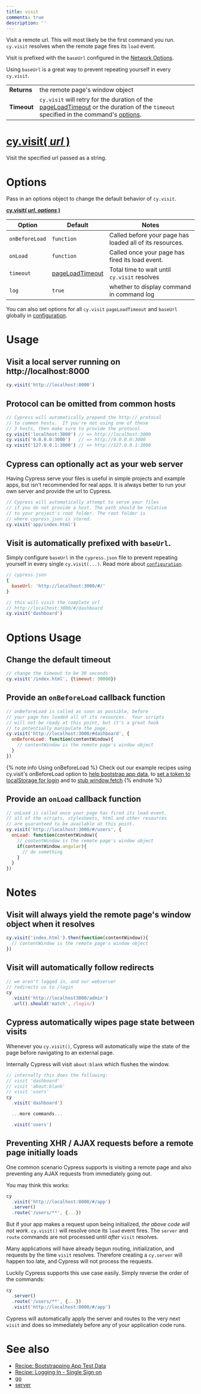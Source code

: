 ```yaml
---
title: visit
comments: true
description: ''
---
```


Visit a remote url. This will most likely be the first command you run. `cy.visit` resolves when the remote page fires its `load` event.

Visit is prefixed with the `baseUrl` configured in the [Network Options](https://on.cypress.io/guides/configuration#global).

Using `baseUrl` is a great way to prevent repeating yourself in every `cy.visit`.

| | |
|--- | --- |
| **Returns** | the remote page's window object |
| **Timeout** | `cy.visit` will retry for the duration of the [pageLoadTimeout](https://on.cypress.io/guides/configuration#timeouts) or the duration of the `timeout` specified in the command's [options](#options). |

# [cy.visit( *url* )](#usage)

Visit the specified url passed as a string.

# Options

Pass in an options object to change the default behavior of `cy.visit`.

**[cy.visit( *url*, *options* )](#options-usage)**

Option | Default | Notes
--- | --- | ---
`onBeforeLoad` | `function` | Called before your page has loaded all of its resources.
`onLoad`       | `function` | Called once your page has fired its load event.
`timeout`      | [pageLoadTimeout](https://on.cypress.io/guides/configuration#timeouts) | Total time to wait until `cy.visit` resolves
`log` | `true` | whether to display command in command log

You can also set options for all `cy.visit` `pageLoadTimeout` and `baseUrl` globally in [configuration](https://on.cypress.io/guides/configuration).

# Usage

## Visit a local server running on http://localhost:8000

```javascript
cy.visit('http://localhost:8000')
```

## Protocol can be omitted from common hosts

```javascript
// Cypress will automatically prepend the http:// protocol
// to common hosts.  If you're not using one of these
// 3 hosts, then make sure to provide the protocol
cy.visit('localhost:3000') // => http://localhost:3000
cy.visit('0.0.0.0:3000')   // => http://0.0.0.0:3000
cy.visit('127.0.0.1:3000') // => http://127.0.0.1:3000
```

## Cypress can optionally act as your web server

Having Cypress serve your files is useful in simple projects and example apps, but isn't recommended for real apps.  It is always better to run your own server and provide the url to Cypress.

```javascript
// Cypress will automatically attempt to serve your files
// if you do not provide a host. The path should be relative
// to your project's root folder. The root folder is
// where cypress.json is stored.
cy.visit('app/index.html')
```

## Visit is automatically prefixed with `baseUrl`.

Simply configure `baseUrl` in the `cypress.json` file to prevent repeating yourself in every single `cy.visit(...)`. Read more about [`configuration`](https://on.cypress.io/guides/configuration).

```javascript
// cypress.json
{
  baseUrl: 'http://localhost:3000/#/'
}
```

```javascript
// this will visit the complete url
// http://localhost:3000/#/dashboard
cy.visit('dashboard')
```

# Options Usage

## Change the default timeout

```javascript
// change the timeout to be 30 seconds
cy.visit('/index.html', {timeout: 30000})
```

## Provide an `onBeforeLoad` callback function

```javascript
// onBeforeLoad is called as soon as possible, before
// your page has loaded all of its resources.  Your scripts
// will not be ready at this point, but it's a great hook
// to potentially manipulate the page.
cy.visit('http://localhost:3000/#dashboard', {
  onBeforeLoad: function(contentWindow){
    // contentWindow is the remote page's window object
  }
})
```

{% note info Using onBeforeLoad %}
Check out our example recipes using cy.visit's onBeforeLoad option to [help bootstrap app data](https://github.com/cypress-io/cypress-example-recipes/blob/master/cypress/integration/bootstrapping_app_test_data_spec.js), to [set a token to localStorage for login](https://github.com/cypress-io/cypress-example-recipes/blob/master/cypress/integration/logging_in_single_sign_on_spec.js) and to [stub window.fetch](https://github.com/cypress-io/cypress-example-recipes/blob/master/cypress/integration/spy_stub_clock_spec.js)
{% endnote %}

## Provide an `onLoad` callback function

```javascript
// onLoad is called once your page has fired its load event.
// all of the scripts, stylesheets, html and other resources
// are guaranteed to be available at this point.
cy.visit('http://localhost:3000/#/users', {
  onLoad: function(contentWindow){
    // contentWindow is the remote page's window object
    if(contentWindow.angular){
      // do something
    }
  }
})
```

# Notes

## Visit will always yield the remote page's window object when it resolves

```javascript
cy.visit('index.html').then(function(contentWindow)){
  // contentWindow is the remote page's window object
})
```

## Visit will automatically follow redirects

```javascript
// we aren't logged in, and our webserver
// redirects us to /login
cy
  .visit('http://localhost3000/admin')
  .url().should('match', /login/)
```

## Cypress automatically wipes page state between visits

Whenever you `cy.visit()`, Cypress will automatically wipe the state of the page before navigating to an external page.

Internally Cypress will visit `about:blank` which flushes the window.

```javascript
// internally this does the following:
// visit 'dashboard'
// visit 'about:blank'
// visit 'users'
cy
  .visit('dashboard')

  ...more commands...

  .visit('users')

```

## Preventing XHR / AJAX requests before a remote page initially loads

One common scenario Cypress supports is visiting a remote page and also preventing any AJAX requests from immediately going out.

You may think this works:

```javascript
cy
  .visit('http://localhost:8000/#/app')
  .server()
  .route('/users/**', {...})
```

But if your app makes a request upon being initialized, *the above code will not work*.  `cy.visit()` will resolve once its `load` event fires.  The `server` and `route` commands are not processed until *after* `visit` resolves.

Many applications will have already begun routing, initialization, and requests by the time `visit` resolves. Therefore creating a `cy.server` will happen too late, and Cypress will not process the requests.

Luckily Cypress supports this use case easily. Simply reverse the order of the commands:

```javascript
cy
  .server()
  .route('/users/**', {...})
  .visit('http://localhost:8000/#/app')
```

Cypress will automatically apply the server and routes to the very next `visit` and does so immediately before any of your application code runs.

# See also

- [Recipe: Bootstrapping App Test Data](https://github.com/cypress-io/cypress-example-recipes/blob/master/cypress/integration/bootstrapping_app_test_data_spec.js)
- [Recipe: Logging In - Single Sign on](https://github.com/cypress-io/cypress-example-recipes/blob/master/cypress/integration/logging_in_single_sign_on_spec.js)
- [go](https://on.cypress.io/api/go)
- [server](https://on.cypress.io/api/server)
